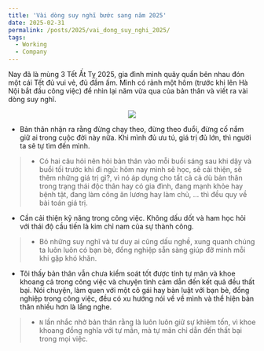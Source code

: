 ```yaml
---
title: 'Vài dòng suy nghĩ bước sang năm 2025'
date: 2025-02-31
permalink: /posts/2025/vai_dong_suy_nghi_2025/
tags:
  - Working
  - Company
---
```


<head>
    <style type="text/css">
        figure{text-align: center}
        math{text-align: center}
    </style>
</head>


Nay đã là mùng 3 Tết Ất Tỵ 2025, gia đình mình quây quần bên nhau đón một cái Tết đủ vui vẻ, đủ đầm ấm. Mình có rảnh một hôm (trước khi lên Hà Nội bắt đầu công việc) để nhìn lại năm vừa qua của bản thân và viết ra vài dòng suy nghĩ.

<p style="text-align:center;">
  <img src='/images/posts/2025/vai_dong_suy_nghi_2025/IMG_1812.PNG'>
  <p style="text-align:center;"><b></b></p>
</p> 

+ Bản thân nhận ra rằng đừng chạy theo, đừng theo đuổi, đừng cố nắm giữ ai trong cuộc đời này nữa. Khi mình đủ ưu tú, giá trị đủ lớn, thì người ta sẽ tự tìm đến mình.
>+ Có hai câu hỏi nên hỏi bản thân vào mỗi buổi sáng sau khi dậy và buổi tối trước khi đi ngủ: hôm nay mình sẽ học, sẽ cải thiện, sẽ thêm những giá trị gì?, vì nó áp dụng cho tất cả cả dù bản thân trong trạng thái độc thân hay có gia đình, đang mạnh khỏe hay bệnh tật, đang làm công ăn lương hay làm chủ, ... thì đều quy về bài toán giá trị.

+ Cần cải thiện kỹ năng trong công việc. Không dấu dốt và ham học hỏi với thái độ cầu tiến là kim chỉ nam của sự thành công.
>+ Bỏ những suy nghĩ và tư duy ai cũng dấu nghề, xung quanh chúng ta luôn luôn có bạn bè, đồng nghiệp sẵn sàng giúp đỡ mình mỗi khi gặp khó khăn.

+ Tôi thấy bản thân vẫn chưa kiểm soát tốt được tính tự mãn và khoe khoang cả trong công việc và chuyện tình cảm dẫn đến kết quả đều thất bại. Nói chuyện, làm quen với một cô gái hay bàn luật với bạn bè, đồng nghiệp trong công việc, đều có xu hướng nói về về mình và thể hiện bản thân nhiều hơn là lắng nghe. 
>+ `N` lần nhắc nhở bản thân rằng là luôn luôn giữ sự khiêm tốn, vì khoe khoang đồng nghĩa với tự mãn, mà tự mãn chỉ dẫn đến thất bại trong mọi việc.
 